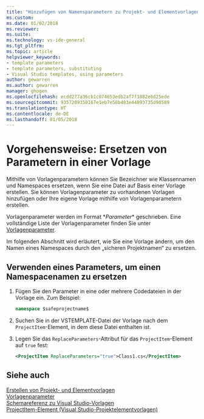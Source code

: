 ```yaml
---
title: "Hinzufügen von Namensparametern zu Projekt- und Elementvorlagen in Visual Studio | Microsoft-Dokumentation"
ms.custom: 
ms.date: 01/02/2018
ms.reviewer: 
ms.suite: 
ms.technology: vs-ide-general
ms.tgt_pltfrm: 
ms.topic: article
helpviewer_keywords:
- template parameters
- template parameters, substituting
- Visual Studio templates, using parameters
author: gewarren
ms.author: gewarren
manager: ghogen
ms.openlocfilehash: ecdd277a36cb1c074653edb2af7f1882e6d25ede
ms.sourcegitcommit: 9357209350167e1eb7e50b483e44893735d90589
ms.translationtype: HT
ms.contentlocale: de-DE
ms.lasthandoff: 01/05/2018
---
```

# <a name="how-to-substitute-parameters-in-a-template"></a>Vorgehensweise: Ersetzen von Parametern in einer Vorlage

Mithilfe von Vorlagenparametern können Sie Bezeichner wie Klassennamen und Namespaces ersetzen, wenn Sie eine Datei auf Basis einer Vorlage erstellen. Sie können Vorlagenparameter zu vorhandenen Vorlagen hinzufügen oder Ihre eigene Vorlage mithilfe von Vorlagenparametern erstellen.

Vorlagenparameter werden im Format $*Parameter*$ geschrieben. Eine vollständige Liste der Vorlagenparameter finden Sie unter [Vorlagenparameter](../ide/template-parameters.md).

Im folgenden Abschnitt wird erläutert, wie Sie eine Vorlage ändern, um den Namen eines Namespaces durch den „sicheren Projektnamen“ zu ersetzen.

## <a name="to-use-a-parameter-to-replace-the-namespace-name"></a>Verwenden eines Parameters, um einen Namespacenamen zu ersetzen

1. Fügen Sie den Parameter in eine oder mehrere Codedateien in der Vorlage ein. Zum Beispiel:

    ```csharp
    namespace $safeprojectname$
    ```

1. Suchen Sie in der VSTEMPLATE-Datei der Vorlage nach dem `ProjectItem`-Element, in dem diese Datei enthalten ist.

1. Legen Sie das `ReplaceParameters`-Attribut für das `ProjectItem`-Element auf `true` fest:

    ```xml
    <ProjectItem ReplaceParameters="true">Class1.cs</ProjectItem>
    ```

## <a name="see-also"></a>Siehe auch

[Erstellen von Projekt- und Elementvorlagen](../ide/creating-project-and-item-templates.md)  
[Vorlagenparameter](../ide/template-parameters.md)  
[Schemareferenz zu Visual Studio-Vorlagen](../extensibility/visual-studio-template-schema-reference.md)  
[ProjectItem-Element (Visual Studio-Projektelementvorlagen)](../extensibility/projectitem-element-visual-studio-item-templates.md)